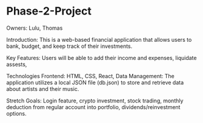 # Phase-2-Project

Owners: Lulu, Thomas


Introduction: This is a web-based financial application that allows users to bank, budget, and keep track of their investments.

Key Features: Users will be able to add their income and expenses, liquidate assests, 

Technologies Frontend: HTML, CSS, React, Data Management: The application utilizes a local JSON file (db.json) to store and retrieve data about artists and their music.

Stretch Goals: Login feature, crypto investment, stock trading, monthly deduction from regular account into portfolio, dividends/reinvestment options.



